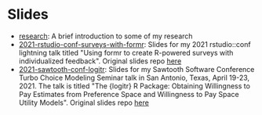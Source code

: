# Slides

- [research](https://slides.jhelvy.com/research): A brief introduction to some of my research
- [2021-rstudio-conf-surveys-with-formr](https://slides.jhelvy.com/2021-rstudio-conf-surveys-with-formr): Slides for my 2021 rstudio::conf lightning talk titled "Using formr to create R-powered surveys with individualized feedback". Original slides repo [here](https://github.com/jhelvy/surveys-with-formr)
- [2021-sawtooth-conf-logitr](https://slides.jhelvy.com/2021-sawtooth-conf-logitr): Slides for my Sawtooth Software Conference Turbo Choice Modeling Seminar talk in San Antonio, Texas, April 19-23, 2021. The talk is titled "The {logitr} R Package: Obtaining Willingness to Pay Estimates from Preference Space and Willingness to Pay Space Utility Models". Original slides repo [here](https://github.com/jhelvy/2021-sawtooth-conf)